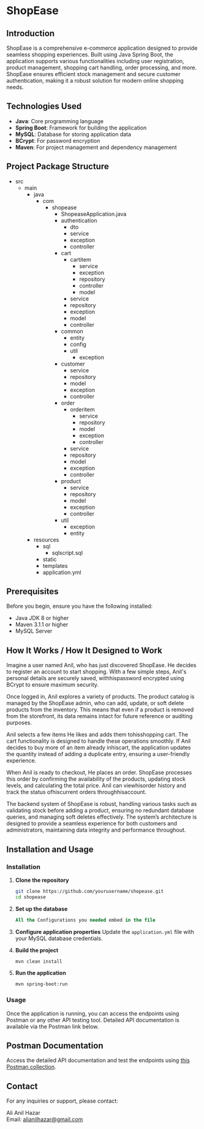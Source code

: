 # ShopEase

## Introduction

ShopEase is a comprehensive e-commerce application designed to provide seamless shopping experiences. Built using Java Spring Boot, the application supports various functionalities including user registration, product management, shopping cart handling, order processing, and more. ShopEase ensures efficient stock management and secure customer authentication, making it a robust solution for modern online shopping needs.

## Technologies Used

- **Java**: Core programming language
- **Spring Boot**: Framework for building the application
- **MySQL**: Database for storing application data
- **BCrypt**: For password encryption
- **Maven**: For project management and dependency management

## Project Package Structure
- src
  - main
    - java
      - com
        - shopease
          - ShopeaseApplication.java
          - authentication
            - dto
            - service
            - exception
            - controller
          - cart
            - cartitem
              - service
              - exception
              - repository
              - controller
              - model
            - service
            - repository
            - exception
            - model
            - controller
          - common
            - entity
            - config
            - util
              - exception
          - customer
            - service
            - repository
            - model
            - exception
            - controller
          - order
            - orderitem
              - service
              - repository
              - model
              - exception
              - controller
            - service
            - repository
            - model
            - exception
            - controller
          - product
            - service
            - repository
            - model
            - exception
            - controller
          - util
            - exception
            - entity
    - resources
      - sql
        - sqlscript.sql
      - static
      - templates
      - application.yml


## Prerequisites

Before you begin, ensure you have the following installed:

- Java JDK 8 or higher
- Maven 3.1.1 or higher
- MySQL Server

## How It Works / How It Designed to Work

Imagine a user named Anil, who has just discovered ShopEase. He decides to register an account to start shopping. With a few simple steps, Anil's personal details are securely saved, withhispassword encrypted using BCrypt to ensure maximum security.

Once logged in, Anil explores a variety of products. The product catalog is managed by the ShopEase admin, who can add, update, or soft delete products from the inventory. This means that even if a product is removed from the storefront, its data remains intact for future reference or auditing purposes.

Anil selects a few items He likes and adds them tohisshopping cart. The cart functionality is designed to handle these operations smoothly. If Anil decides to buy more of an item already inhiscart, the application updates the quantity instead of adding a duplicate entry, ensuring a user-friendly experience.

When Anil is ready to checkout, He places an order. ShopEase processes this order by confirming the availability of the products, updating stock levels, and calculating the total price. Anil can viewhisorder history and track the status ofhiscurrent orders throughhisaccount.

The backend system of ShopEase is robust, handling various tasks such as validating stock before adding a product, ensuring no redundant database queries, and managing soft deletes effectively. The system’s architecture is designed to provide a seamless experience for both customers and administrators, maintaining data integrity and performance throughout.

## Installation and Usage

### Installation

1. **Clone the repository**
    ```bash
    git clone https://github.com/yourusername/shopease.git
    cd shopease
    ```

2. **Set up the database**
    ```sqlscript.sql
    All the Configurations you needed embed in the file
    ```

3. **Configure application properties**
    Update the `application.yml` file with your MySQL database credentials.

4. **Build the project**
    ```bash
    mvn clean install
    ```

5. **Run the application**
    ```bash
    mvn spring-boot:run
    ```

### Usage

Once the application is running, you can access the endpoints using Postman or any other API testing tool. Detailed API documentation is available via the Postman link below.

## Postman Documentation

Access the detailed API documentation and test the endpoints using [this Postman collection](https://documenter.getpostman.com/view/29648549/2sA3dxCqkK).

## Contact

For any inquiries or support, please contact:

Ali Anil Hazar  
Email: [alianilhazar@gmail.com](mailto:alianilhazar@gmail.com)

